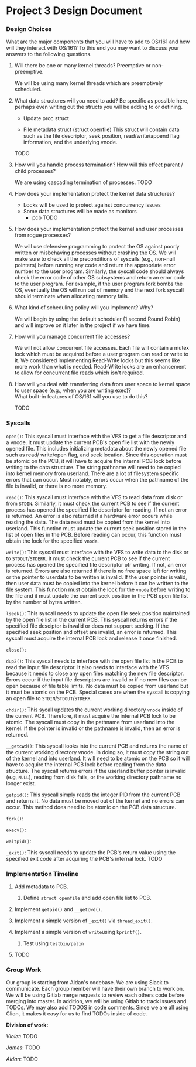 # Project 3 Design Document

### Design Choices
What are the major components that you will have to add to OS/161 and how will they interact with OS/161?  To this end you may want to discuss your answers to the following questions.

1) Will there be one or many kernel threads?  Preemptive or non-preemptive.

    We will be using many kernel threads which are preemptively scheduled. 

1) What data structures will you need to add?  Be specific as possible here, perhaps even writing out the structs you will be adding to or defining.

    - Update proc struct
    
    - File metadata struct (struct openfile) 
    This struct will contain data such as the file descriptor, seek position, read/write/append flag information, and 
    the underlying vnode. 
    
    TODO

1) How will you handle process termination?  How will this effect parent / child processes?

    We are using cascading termination of processes.
    TODO

1) How does your implementation protect the kernel data structures?

    - Locks will be used to protect against concurrency issues
    - Some data structures will be made as monitors
        - pcb
    TODO

1) How does your implementation protect the kernel and user processes from rogue processes?

    We will use defensive programming to protect the OS against poorly written or misbehaving processes without crashing
    the OS. We will make sure to check all the preconditions of syscalls (e.g., non-null pointers) before running any 
    code and return the appropriate error number to the user program. Similarly, the syscall code should always check
    the error code of other OS subsystems and return an error code to the user program. For example, if the user program
    fork bombs the OS, eventually the OS will run out of memory and the next fork syscall should terminate when allocating
    memory fails. 
    
1) What kind of scheduling policy will you implement?  Why?

    We will begin by using the default scheduler (1 second Round Robin) and will improve on it later in the project if
    we have time.

1) How will you manage concurrent file accesses? 

    We will not allow concurrent file accesses. Each file will contain a mutex lock which must be acquired before a
    user program can read or write to it. We considered implementing Read-Write locks but this seems like more work than
    what is needed. Read-Write locks are an enhancement to allow for concurrent file reads which isn't required.

1) How will you deal with transferring data from user space to kernel space to user space (e.g., when you are writing exec)?  
What built-in features of OS/161 will you use to do this?

    TODO

### Syscalls
<!---
What which of your components and OS/161 with it interface with?
What kernel data structures will it have to access and modify?
Will synchronization be required to protect data structures or communicate between processes / kernel threads?
What error states can occur and how will you handle them?
Will data need to be moved between user space and kernel space?

For fork, execv, and waitpid you should attempt to be as detailed as possible for how you expect to implemented them.
--->

`open()`: This syscall must interface with the VFS to get a file descriptor and a vnode. It must update the current PCB's
open file list with the newly opened file. This includes initializing metadata about the newly opened file such as read/
write/open flag, and seek location. Since this operation must be atomic on the PCB, it will have to acquire the internal 
PCB lock before writing to the data structure. The string pathname will need to be copied into kernel memory from 
userland. There are a lot of filesystem specific errors that can occur. Most notably, errors occur when the pathname of 
the file is invalid, or there is no more memory. 

`read()`: This syscall must interface with the VFS to read data from disk or from `STDIN`. Similarly, it must check the 
current PCB to see if the current process has opened the specified file descriptor for reading. If not an error is 
returned. An error is also returned if a hardware error occurs while reading the data. The data read must be copied from 
the kernel into userland. This function must update the current seek position stored in the list of open files in the
PCB. Before reading can occur, this function must obtain the lock for the specified `vnode`. 

`write()`: This syscall must interface with the VFS to write data to the disk or to `STDOUT`/`STDERR`. It must check the
current PCB to see if the current process has opened the specified file descriptor ofr writing. If not, an error is 
returned. Errors are also returned if there is no free space left for writing or the pointer to userdata to be written 
is invalid. If the user pointer is valid, then user data must be copied into the kernel before it can be written to the
file system. This function must obtain the lock for the `vnode` before writing to the file and it must update the 
current seek position in the PCB open file list by the number of bytes written.

`lseek()`: This syscall needs to update the open file seek position maintained by the open file list in the current PCB.
This syscall returns errors if the specified file desciptor is invalid or does not support seeking. If the specified seek
position and offset are invalid, an error is returned. This syscall must acquire the internal PCB lock and release it
once finished.

`close()`: 

`dup2()`: This syscall needs to interface with the open file list in the PCB to read the input file descriptor. It also
needs to interface with the VFS because it needs to close any open files matching the new file descriptor. Errors occur
if the input file descriptors are invalid or if no new files can be open because of file table limits. No data must be
copied from userland but it must be atomic on the PCB. Special cases are when the syscall is copying an open file to
`STDIN`/`STDOUT`/`STDERR`.

`chdir()`: This sycall updates the current working directory `vnode` inside of the current PCB. Therefore, it must
acquire the internal PCB lock to be atomic. The syscall must copy in the pathname from userland into the kernel. If the
pointer is invalid or the pathname is invalid, then an error is returned.

`__getcwd()`: This syscall looks into the current PCB and returns the name of the current working directory vnode. In 
doing so, it must copy the string out of the kernel and into userland. It will need to be atomic on the PCB so it will
have to acquire the internal PCB lock before reading from the data structure. The syscall returns errors if the userland
buffer pointer is invalid (e.g, `NULL`), reading from disk fails, or the working directory pathname no longer exist. 

`getpid()`: This syscall simply reads the integer PID from the current PCB and returns it. No data must be moved out of
the kernel and no errors can occur. This method does need to be atomic on the PCB data structure. 

`fork()`:

`execv()`:

`waitpid()`:

`_exit()`: This syscall needs to update the PCB's return value using the specified exit code after acquiring the PCB's
internal lock. TODO

### Implementation Timeline
<!---
Give a time line of implementation focusing on what components need to be implemented before other components.  
(I'm not looking for deadlines, though you can set those for your own benefit.)
--->

1) Add metadata to PCB.
    1) Define `struct openfile` and add open file list to PCB.
1) Implement `getpid()` and `__getcwd()`. 
1) Implement a simple version of `_exit()` via `thread_exit()`.
1) Implement a simple version of `write`using `kprintf()`.
    1) Test using `testbin/palin`
    
1) TODO


### Group Work
<!---
Briefly discuss how you are going to work together as a group, how you are going to manage access to the repository, 
and what base code you will be starting from or porting.

Consider how you will fairly split up your implementation among your team members.  Your design must describe in detail 
which team member is responsible which component of your implementation.  Team members will be held individually 
responsible for the successful implementation of these components.
--->

Our group is starting from Aidan's codebase. We are using Slack to communicate. Each group member will have their own
branch to work on. We will be using Gitlab merge requests to review each others code before merging into master. In 
addition, we will be using Gitlab to track issues and TODOs. We may also add TODOS in code comments. Since we are all 
using Clion, it makes it easy for us to find TODOs inside of code.

**Division of work:**

*Violet*:
TODO

*James*:
TODO

*Aidan*:
TODO